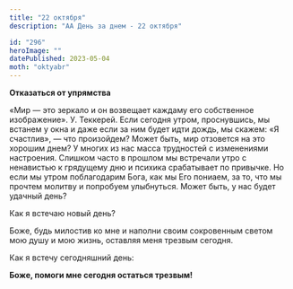 ```yaml
---
title: "22 октября"
description: "АА День за днем - 22 октября"

id: "296"
heroImage: ""
datePublished: 2023-05-04
moth: "oktyabr"
---
```


**Отказаться от упрямства**

«Мир — это зеркало и он возвещает каждаму его собственное изображение». У.
Теккерей. Если сегодня утром, проснувшись, мы встанем у окна и даже если за
ним будет идти дождь, мы скажем: «Я счастлив», — что произойдем? Может быть,
мир отзовется на это хорошим днем? У многих из нас масса трудностей с
изменениями настроения. Слишком часто в прошлом мы встречали утро с ненавистью
к грядущему дню и психика срабатывает по привычке. Но если мы утром
поблагодарим Бога, как мы Его пониаем, за то, что мы прочтем молитву и
попробуем улыбнуться. Может быть, у нас будет удачный день?

Как я встечаю новый день?

Боже, будь милостив ко мне и наполни своим сокровенным светом мою душу и мою
жизнь, оставляя меня трезвым сегодня.

Как я встечу сегодняшний день:

**Боже, помоги мне сегодня остаться трезвым!**
